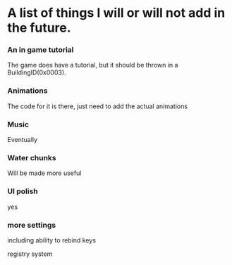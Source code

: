 # A list of things I will or will not add in the future.



### An in game tutorial

The game does have a tutorial, but it should be thrown in a BuildingID(0x0003).

### Animations

The code for it is there, just need to add the actual animations
### Music

Eventually

### Water chunks

Will be made more useful

### UI polish

yes

### more settings

including ability to rebind keys

registry system
